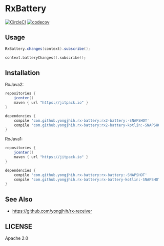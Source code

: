 # RxBattery

[![CircleCI](https://circleci.com/gh/yongjhih/rx-battery.svg?style=shield)](https://circleci.com/gh/yongjhih/rx-battery)
[![codecov](https://codecov.io/gh/yongjhih/rx-battery/branch/master/graph/badge.svg)](https://codecov.io/gh/yongjhih/rx-battery)

## Usage

```java
RxBattery.changes(context).subscribe();
```

```kt
context.batteryChanges().subscribe();
```

## Installation

RxJava2:

```gradle
repositories {
    jcenter()
    maven { url "https://jitpack.io" }
}

dependencies {
    compile 'com.github.yongjhih.rx-battery:rx2-battery:-SNAPSHOT'
    compile 'com.github.yongjhih.rx-battery:rx2-battery-kotlin:-SNAPSHOT'
}
```

RxJava1:

```gradle
repositories {
    jcenter()
    maven { url "https://jitpack.io" }
}

dependencies {
    compile 'com.github.yongjhih.rx-battery:rx-battery:-SNAPSHOT'
    compile 'com.github.yongjhih.rx-battery:rx-battery-kotlin:-SNAPSHOT'
}
```

## See Also

* https://github.com/yongjhih/rx-receiver

## LICENSE

Apache 2.0
